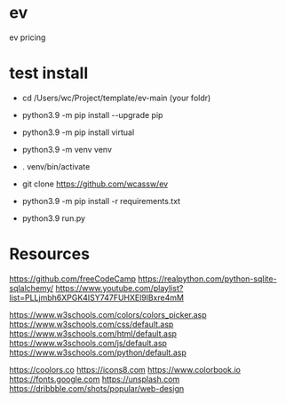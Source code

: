 # ev
ev pricing


# test install 
- cd /Users/wc/Project/template/ev-main (your foldr)

- python3.9 -m pip install --upgrade pip
- python3.9 -m pip install virtual
- python3.9 -m venv venv
- . venv/bin/activate
- git clone https://github.com/wcassw/ev
- python3.9 -m pip install -r requirements.txt
- python3.9 run.py


# Resources
https://github.com/freeCodeCamp
https://realpython.com/python-sqlite-sqlalchemy/
https://www.youtube.com/playlist?list=PLLjmbh6XPGK4ISY747FUHXEl9lBxre4mM

https://www.w3schools.com/colors/colors_picker.asp
https://www.w3schools.com/css/default.asp
https://www.w3schools.com/html/default.asp
https://www.w3schools.com/js/default.asp
https://www.w3schools.com/python/default.asp

https://coolors.co
https://icons8.com
https://www.colorbook.io
https://fonts.google.com
https://unsplash.com
https://dribbble.com/shots/popular/web-design

